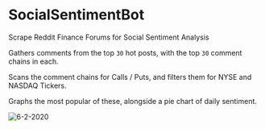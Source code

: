 # SocialSentimentBot
 Scrape Reddit Finance Forums for Social Sentiment Analysis

Gathers comments from the top `30` hot posts, with the top `30` comment chains in each.

Scans the comment chains for Calls / Puts, and filters them for NYSE and NASDAQ Tickers.

Graphs the most popular of these, alongside a pie chart of daily sentiment.


![6-2-2020](https://user-images.githubusercontent.com/28206070/83574829-de314300-a4f3-11ea-9437-56351c3473ac.jpg)
